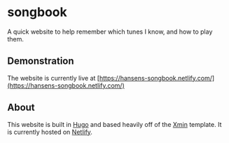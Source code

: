 # songbook
A quick website to help remember which tunes I know, and how to play them.

## Demonstration
The website is currently live at [https://hansens-songbook.netlify.com/](https://hansens-songbook.netlify.com/)

## About
This website is built in [Hugo](https://gohugo.io/) and based heavily off of the [Xmin](https://github.com/yihui/hugo-xmin) template. It is currently hosted on [Netlify](https://www.netlify.com/).
